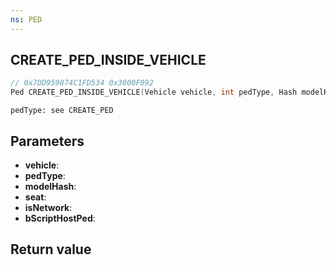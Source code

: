 ```yaml
---
ns: PED
---
```

## CREATE_PED_INSIDE_VEHICLE

```c
// 0x7DD959874C1FD534 0x3000F092
Ped CREATE_PED_INSIDE_VEHICLE(Vehicle vehicle, int pedType, Hash modelHash, int seat, BOOL isNetwork, BOOL bScriptHostPed);
```

```
pedType: see CREATE_PED
```

## Parameters
* **vehicle**: 
* **pedType**: 
* **modelHash**: 
* **seat**: 
* **isNetwork**: 
* **bScriptHostPed**: 

## Return value

